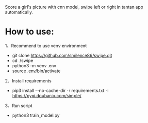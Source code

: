 Score a girl's picture with cnn model, swipe left or right in tantan app automatically.

# How to use:
  
1、Recommend to use venv environment  
- git clone https://github.com/smilence86/swipe.git  
- cd ./swipe  
- python3 -m venv .env  
- source .env/bin/activate  
  
2、Install requirements
- pip3 install --no-cache-dir -r requirements.txt -i https://pypi.doubanio.com/simple/
  
3、Run script
- python3 train_model.py
  
